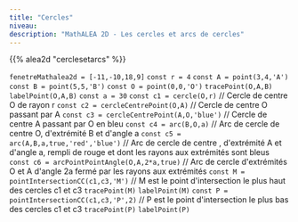 ```yaml
---
title: "Cercles"
niveau:
description: "MathALEA 2D - Les cercles et arcs de cercles"
---
```


{{% alea2d "cerclesetarcs" %}}

<div class="ui hidden divider"></div>
<div class="ui hidden divider"></div>

`fenetreMathalea2d = [-11,-10,18,9]`
`const r = 4`
`const A = point(3,4,'A')`
`const B = point(5,5,'B')`
`const O = point(0,0,'O')`
`tracePoint(O,A,B)`
`labelPoint(O,A,B)`
`const a = 30`
`const c1 = cercle(O,r)` // Cercle de centre O de rayon r
`const c2 = cercleCentrePoint(O,A)` // Cercle de centre O passant par A
`const c3 = cercleCentrePoint(A,O,'blue')` // Cercle de centre A passant par O en bleu
`const c4 = arc(B,O,a)` // Arc de cercle de centre O, d'extrémité B et d'angle a
`const c5 = arc(A,B,a,true,'red','blue')` // Arc de cercle de centre , d'extrémité A et d'angle a, rempli de rouge et dont les rayons aux extrémités sont bleus
`const c6 = arcPointPointAngle(O,A,2*a,true)` // Arc de cercle d'extrémités O et A d'angle 2a fermé par les rayons aux extrémités
`const M = pointIntersectionCC(c1,c3,'M')` // M est le point d'intersection le plus haut des cercles c1 et c3
`tracePoint(M)`
`labelPoint(M)`
`const P = pointIntersectionCC(c1,c3,'P',2)` // P est le point d'intersection le plus bas des cercles c1 et c3
`tracePoint(P)`
`labelPoint(P)`

